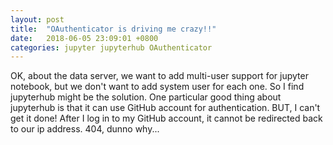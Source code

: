 ```yaml
---
layout: post
title:  "OAuthenticator is driving me crazy!!"
date:   2018-06-05 23:09:01 +0800
categories: jupyter jupyterhub OAuthenticator
---
```


OK, about the data server, we want to add multi-user support for jupyter notebook, but we don't want to add system user for each one. So I find jupyterhub might be the solution. One particular good thing about jupyterhub is that it can use GitHub account for authentication. BUT, I can't get it done! After I log in to my GitHub account, it cannot be redirected back to our ip address. 404, dunno why... 

